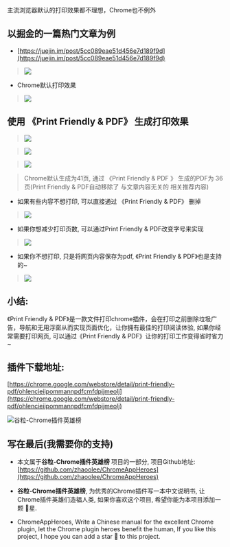主流浏览器默认的打印效果都不理想，Chrome也不例外

## 以掘金的一篇热门文章为例
- [https://juejin.im/post/5cc089eae51d456e7d189f9d](https://juejin.im/post/5cc089eae51d456e7d189f9d)

> ![](https://v2fy.com/asset/035_print_friendly_and_pdf/a3452037153545e7bcade71eeeba6efa.png)

- Chrome默认打印效果

> ![](https://v2fy.com/asset/035_print_friendly_and_pdf/6e61d3d9fd2842248af955eced1a5368.png)

## 使用 《Print Friendly & PDF》 生成打印效果

> ![](https://v2fy.com/asset/035_print_friendly_and_pdf/ca97833dd5ad4bf784d14ad580dab243.gif)

> ![](https://v2fy.com/asset/035_print_friendly_and_pdf/970fbc5e6b1240c9a954ce6cd899feba.png)

> ![](https://v2fy.com/asset/035_print_friendly_and_pdf/b92458ce916a4b1fb6407b85ff9c2cc5.png)

> Chrome默认生成为41页, 通过 《Print Friendly & PDF 》 生成的PDF为 36页(Print Friendly & PDF自动移除了 与文章内容无关的 相关推荐内容)

- 如果有些内容不想打印, 可以直接通过 《Print Friendly & PDF》 删掉

> ![](https://v2fy.com/asset/035_print_friendly_and_pdf/f51d593681564173865631745630fb4c.gif)

- 如果你想减少打印页数, 可以通过Print Friendly & PDF改变字号来实现

> ![](https://v2fy.com/asset/035_print_friendly_and_pdf/0ce71d83b327481a9c496916ace58113.gif)

- 如果你不想打印, 只是将网页内容保存为pdf, 《Print Friendly & PDF》也是支持的~

> ![](https://v2fy.com/asset/035_print_friendly_and_pdf/cd56b610fced47b3a69569ff71fea51b.gif)

## 小结:
《Print Friendly & PDF》是一款文件打印chrome插件，会在打印之前删除垃圾广告，导航和无用浮窗从而实现页面优化，让你拥有最佳的打印阅读体验, 如果你经常需要打印网页, 可以通过《Print Friendly & PDF》让你的打印工作变得省时省力~

## 插件下载地址:
[https://chrome.google.com/webstore/detail/print-friendly-pdf/ohlencieiipommannpdfcmfdpjjmeolj](https://chrome.google.com/webstore/detail/print-friendly-pdf/ohlencieiipommannpdfcmfdpjjmeolj)



![谷粒-Chrome插件英雄榜](https://v2fy.com/asset/035_print_friendly_and_pdf/566d795f8f7b4ea3b5732129b5a65b72.jpeg)


## 写在最后(我需要你的支持)
- 本文属于**谷粒-Chrome插件英雄榜** 项目的一部分, 项目Github地址: [https://github.com/zhaoolee/ChromeAppHeroes](https://github.com/zhaoolee/ChromeAppHeroes)

- **谷粒-Chrome插件英雄榜**, 为优秀的Chrome插件写一本中文说明书, 让Chrome插件英雄们造福人类, 如果你喜欢这个项目, 希望你能为本项目添加一颗 🌟星.

- ChromeAppHeroes, Write a Chinese manual for the excellent Chrome plugin, let the Chrome plugin heroes benefit the human, If you like this project, I hope you can add a star 🌟 to this project.

